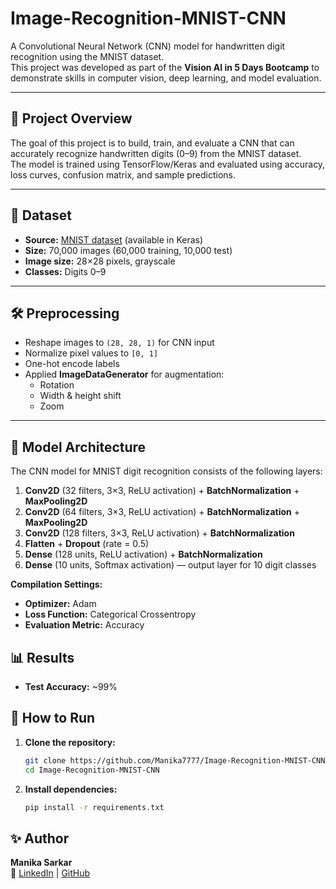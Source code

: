 # Image-Recognition-MNIST-CNN

A Convolutional Neural Network (CNN) model for handwritten digit recognition using the MNIST dataset.  
This project was developed as part of the **Vision AI in 5 Days Bootcamp** to demonstrate skills in computer vision, deep learning, and model evaluation.

---

## 📌 Project Overview
The goal of this project is to build, train, and evaluate a CNN that can accurately recognize handwritten digits (0–9) from the MNIST dataset.  
The model is trained using TensorFlow/Keras and evaluated using accuracy, loss curves, confusion matrix, and sample predictions.

---

## 📂 Dataset
- **Source:** [MNIST dataset](http://yann.lecun.com/exdb/mnist/) (available in Keras)
- **Size:** 70,000 images (60,000 training, 10,000 test)
- **Image size:** 28×28 pixels, grayscale
- **Classes:** Digits 0–9

---

## 🛠 Preprocessing
- Reshape images to `(28, 28, 1)` for CNN input
- Normalize pixel values to `[0, 1]`
- One-hot encode labels
- Applied **ImageDataGenerator** for augmentation:
  - Rotation
  - Width & height shift
  - Zoom

---

## 🧠 Model Architecture

The CNN model for MNIST digit recognition consists of the following layers:

1. **Conv2D** (32 filters, 3×3, ReLU activation) + **BatchNormalization** + **MaxPooling2D**
2. **Conv2D** (64 filters, 3×3, ReLU activation) + **BatchNormalization** + **MaxPooling2D**
3. **Conv2D** (128 filters, 3×3, ReLU activation) + **BatchNormalization**
4. **Flatten** + **Dropout** (rate = 0.5)
5. **Dense** (128 units, ReLU activation) + **BatchNormalization**
6. **Dense** (10 units, Softmax activation) — output layer for 10 digit classes

**Compilation Settings:**
- **Optimizer:** Adam
- **Loss Function:** Categorical Crossentropy
- **Evaluation Metric:** Accuracy

## 📊 Results
- **Test Accuracy:** ~99%

## 🚀 How to Run
1. **Clone the repository:**
   ```bash
   git clone https://github.com/Manika7777/Image-Recognition-MNIST-CNN.git
   cd Image-Recognition-MNIST-CNN
2. **Install dependencies:**
   ```bash
   pip install -r requirements.txt

## ✨ Author
**Manika Sarkar**  
🔗 [LinkedIn](https://www.linkedin.com/in/manika-sarkar-264426295/) | [GitHub](https://github.com/Manika7777)

